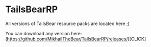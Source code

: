 # TailsBearRP
All versions of TailsBear resource packs are located here ;)

You can download any version here: (https://github.com/MikhailTheBear/TailsBearRP/releases/)[CLICK]
